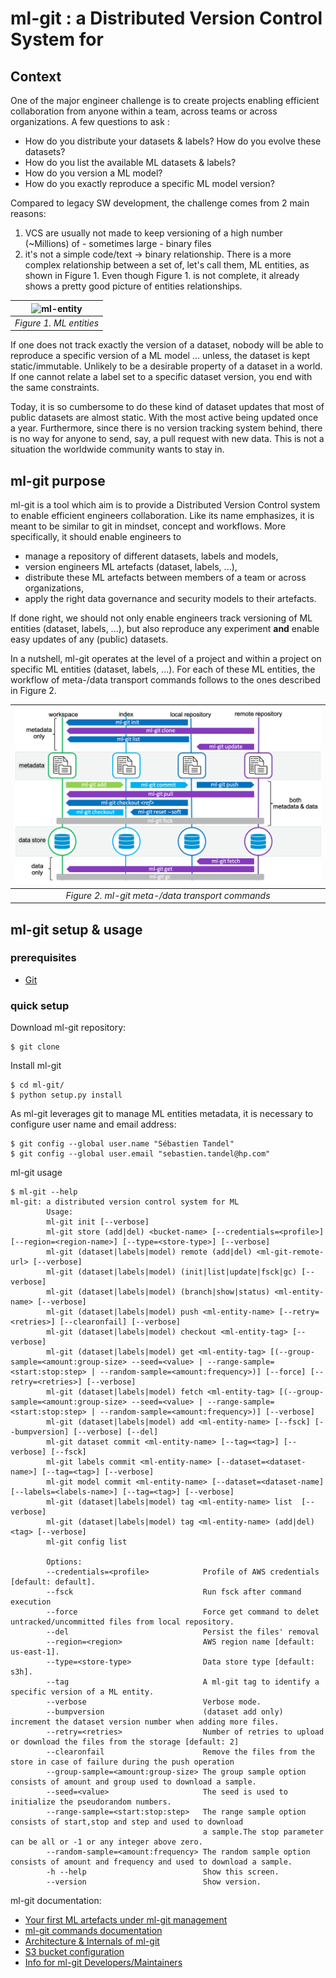 # ml-git : a Distributed Version Control System for  #

## Context ##

One of the major  engineer challenge is to create projects enabling efficient collaboration from anyone within a team, across teams or across organizations.
A few questions to ask :
* How do you distribute your datasets & labels? How do you evolve these datasets?
* How do you list the available ML datasets & labels?
* How do you version a ML model?
* How do you exactly reproduce a specific ML model version?

Compared to legacy SW development, the challenge comes from 2 main reasons:
1. VCS are usually not made to keep versioning of a high number (~Millions) of - sometimes large - binary files
2. it's not a simple code/text -> binary relationship. There is a more complex relationship between a set of, let's call them, ML entities, as shown in Figure 1. Even though Figure 1. is not complete, it already shows a pretty good picture of  entities relationships.

| <img src="/blob/master/docs/ML%20entities.png?raw=true" height=142 width=390 alt="ml-entity"> |
|:--:|
| *Figure 1. ML entities* |

If one does not track exactly the version of a dataset, nobody will be able to reproduce a specific version of a ML model ... unless, the dataset is kept static/immutable. Unlikely to be a desirable property of a dataset in a  world.
If one cannot relate a label set to a specific dataset version, you end with the same constraints.

Today, it is so cumbersome to do these kind of dataset updates that most of public datasets are almost static. With the most active being updated once a year. Furthermore, since there is no version tracking system behind, there is no way for anyone to send, say, a pull request with new data. This is not a situation the worldwide  community wants to stay in.

## ml-git purpose ##

ml-git is a tool which aim is to provide a Distributed Version Control system to enable efficient  engineers collaboration. Like its name emphasizes, it is meant to be similar to git in mindset, concept and workflows.
More specifically, it should enable  engineers to
* manage a repository of different datasets, labels and models,
* version  engineers ML artefacts (dataset, labels, ...),
* distribute these ML artefacts between members of a team or across organizations,
* apply the right data governance and security models to their artefacts.

If done right, we should not only enable  engineers track versioning of ML entities (dataset, labels, ...), but also reproduce any experiment **and** enable easy updates of any (public) datasets.

In a nutshell, ml-git operates at the level of a project and within a project on specific ML entities (dataset, labels, ...).
For each of these ML entities, the workflow of meta-/data transport commands follows to the ones described in Figure 2.

| ![ml-git meta-data transport commands](docs/ml-git_meta_data_transport_commands.png) |
|:--:|
| *Figure 2. ml-git meta-/data transport commands* |

## ml-git setup & usage ##


### prerequisites ###
- [Git](https://git-scm.com/book/en/v2/Getting-Started-Installing-Git)

### quick setup ###

Download ml-git repository:
```
$ git clone 
```

Install ml-git
```
$ cd ml-git/
$ python setup.py install
```

As ml-git leverages git to manage ML entities metadata, it is necessary to configure user name and email address:
```
$ git config --global user.name "Sébastien Tandel"
$ git config --global user.email "sebastien.tandel@hp.com"
```

ml-git usage
```
$ ml-git --help
ml-git: a distributed version control system for ML
        Usage:
        ml-git init [--verbose]
        ml-git store (add|del) <bucket-name> [--credentials=<profile>] [--region=<region-name>] [--type=<store-type>] [--verbose]
        ml-git (dataset|labels|model) remote (add|del) <ml-git-remote-url> [--verbose]
        ml-git (dataset|labels|model) (init|list|update|fsck|gc) [--verbose]
        ml-git (dataset|labels|model) (branch|show|status) <ml-entity-name> [--verbose]
        ml-git (dataset|labels|model) push <ml-entity-name> [--retry=<retries>] [--clearonfail] [--verbose]
        ml-git (dataset|labels|model) checkout <ml-entity-tag> [--verbose]
        ml-git (dataset|labels|model) get <ml-entity-tag> [(--group-sample=<amount:group-size> --seed=<value> | --range-sample=<start:stop:step> | --random-sample=<amount:frequency>)] [--force] [--retry=<retries>] [--verbose]
        ml-git (dataset|labels|model) fetch <ml-entity-tag> [(--group-sample=<amount:group-size> --seed=<value> | --range-sample=<start:stop:step> | --random-sample=<amount:frequency>)] [--verbose]
        ml-git (dataset|labels|model) add <ml-entity-name> [--fsck] [--bumpversion] [--verbose] [--del]
        ml-git dataset commit <ml-entity-name> [--tag=<tag>] [--verbose] [--fsck]
        ml-git labels commit <ml-entity-name> [--dataset=<dataset-name>] [--tag=<tag>] [--verbose]
        ml-git model commit <ml-entity-name> [--dataset=<dataset-name] [--labels=<labels-name>] [--tag=<tag>] [--verbose]
        ml-git (dataset|labels|model) tag <ml-entity-name> list  [--verbose]
        ml-git (dataset|labels|model) tag <ml-entity-name> (add|del) <tag> [--verbose]
        ml-git config list

        Options:
        --credentials=<profile>            Profile of AWS credentials [default: default].
        --fsck                             Run fsck after command execution
        --force                            Force get command to delet untracked/uncommitted files from local repository.
        --del                              Persist the files' removal
        --region=<region>                  AWS region name [default: us-east-1].
        --type=<store-type>                Data store type [default: s3h].
        --tag                              A ml-git tag to identify a specific version of a ML entity.
        --verbose                          Verbose mode.
        --bumpversion                      (dataset add only) increment the dataset version number when adding more files.
        --retry=<retries>                  Number of retries to upload or download the files from the storage [default: 2]
        --clearonfail                      Remove the files from the store in case of failure during the push operation
        --group-sample=<amount:group-size> The group sample option consists of amount and group used to download a sample.
        --seed=<value>                     The seed is used to initialize the pseudorandom numbers.
        --range-sample=<start:stop:step>   The range sample option consists of start,stop and step and used to download
                                           a sample.The stop parameter can be all or -1 or any integer above zero.
        --random-sample=<amount:frequency> The random sample option consists of amount and frequency and used to download a sample.
        -h --help                          Show this screen.
        --version                          Show version.

```

ml-git documentation:
* [Your first ML artefacts under ml-git management](docs/first_project.md)
* [ml-git commands documentation](docs/mlgit_commands.md)
* [Architecture & Internals of ml-git](docs/mlgit_internals.md)
* [S3 bucket configuration](docs/s3_configuration)
* [Info for ml-git Developers/Maintainers](docs/developer_info.md)

